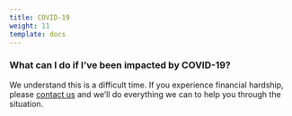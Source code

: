 ```yaml
---
title: COVID-19
weight: 11
template: docs
---
```


### What can I do if I’ve been impacted by COVID-19?

We understand this is a difficult time. If you experience financial hardship, please <a href="/contact-us">contact us</a> and we’ll do everything we can to help you through the situation.
